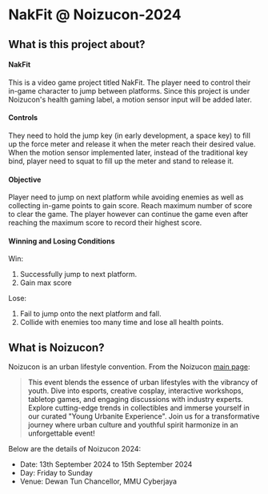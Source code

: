 # NakFit @ Noizucon-2024

<h2>What is this project about?</h2>
<h4>NakFit</h4>
<p>
  This is a video game project titled NakFit. The player need to control their in-game character to jump between platforms. Since this project is under Noizucon's health gaming label, a motion sensor input will be added later.
</p>
<h4>Controls</h4>
<p>
  They need to hold the jump key (in early development, a space key) to fill up the force meter and release it when the meter reach their desired value. When the motion sensor implemented later, instead of the traditional key bind, player need to squat to fill up the meter and stand to release it.
</p>
<h4>Objective</h4>
<p>
  Player need to jump on next platform while avoiding enemies as well as collecting in-game points to gain score. Reach maximum number of score to clear the game. The player however can continue the game even after reaching the maximum score to record their highest score.
</p>
<h4>Winning and Losing Conditions</h4>
<p>
  Win:
  <ol>
    <li>Successfully jump to next platform.</li>
    <li>Gain max score</li>
  </ol>
  Lose: 
  <ol>
    <li>Fail to jump onto the next platform and fall.</li>
    <li>Collide with enemies too many time and lose all health points.</li>
  </ol> 
</p>
  
<h2>What is Noizucon?</h2>
<p>
  Noizucon is an urban lifestyle convention. From the Noizucon <a href='https://www.noizu.asia/'>main page<a/>:
  <blockquote cite='https://www.noizu.asia/'>
    This event blends the essence of urban lifestyles with the vibrancy of youth. Dive into esports, creative cosplay, interactive workshops, tabletop games, and engaging discussions with industry experts. Explore cutting-edge trends in collectibles and immerse yourself in our curated "Young Urbanite Experience". Join us for a transformative journey where urban culture and youthful spirit harmonize in an unforgettable event!
  </blockquote>
</p>

<p>
  Below are the details of Noizucon 2024:
</p>
<ul>
  <li>
    Date: 13th September 2024 to 15th September 2024
  </li>
  <li>
    Day: Friday to Sunday
  </li>
  <li>
    Venue: Dewan Tun Chancellor, MMU Cyberjaya
  </li>
</ul>
